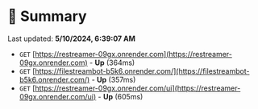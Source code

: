 # 📖 Summary
Last updated: **5/10/2024, 6:39:07 AM**

- `GET` [https://restreamer-09gx.onrender.com](https://restreamer-09gx.onrender.com) - **Up** (364ms)
- `GET` [https://filestreambot-b5k6.onrender.com/](https://filestreambot-b5k6.onrender.com/) - **Up** (357ms)
- `GET` [https://restreamer-09gx.onrender.com/ui](https://restreamer-09gx.onrender.com/ui) - **Up** (605ms)
